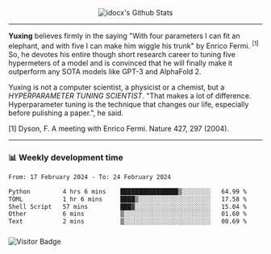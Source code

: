 <div align="center">
    <img align="center" src="https://github-readme-stats.vercel.app/api?username=idocx&show_icons=true&count_private=true&hide_border=true" alt="idocx's Github Stats"></img>
</div>

---

**Yuxing** believes firmly in the saying "With four parameters I can fit an elephant, and with five I can make him wiggle his trunk" by Enrico Fermi. <sup>[1]</sup> So, he devotes his entire though short research career to tuning five hypermeters of a model and is convinced that he will finally make it outperform any SOTA models like GPT-3 and AlphaFold 2.

Yuxing is not a computer scientist, a physicist or a chemist, but a *HYPERPARAMETER TUNING SCIENTIST*. "That makes a lot of difference. Hyperparameter tuning is the technique that changes our life, especially before pulishing a paper.", he said.

[1] Dyson, F. A meeting with Enrico Fermi. Nature 427, 297 (2004).


---

### 📊 Weekly development time
<!--START_SECTION:waka-->

```txt
From: 17 February 2024 - To: 24 February 2024

Python         4 hrs 6 mins    ████████████████▒░░░░░░░░   64.99 %
TOML           1 hr 6 mins     ████▒░░░░░░░░░░░░░░░░░░░░   17.58 %
Shell Script   57 mins         ███▓░░░░░░░░░░░░░░░░░░░░░   15.04 %
Other          6 mins          ▒░░░░░░░░░░░░░░░░░░░░░░░░   01.60 %
Text           2 mins          ▒░░░░░░░░░░░░░░░░░░░░░░░░   00.69 %
```

<!--END_SECTION:waka-->

### 

![Visitor Badge](https://visitor-badge.laobi.icu/badge?page_id=idocx.idocx)